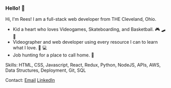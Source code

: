 ### Hello! 👋

Hi, I'm Rees! I am a full-stack web developer from THE Cleveland, Ohio.

- Kid a heart who loves Videogames, Skateboarding, and Basketball. :video_game: :skateboard: :basketball:
- Videographer and web developer using every resource I can to learn what I love. :vhs: :computer:
- Job hunting for a place to call home. :briefcase:

Skills: HTML, CSS, Javascript, React, Redux, Python, NodeJS, APIs, AWS, Data Structures, Deployment, Git, SQL

Contact: [Email](reestimharper@gmail.com) [LinkedIn](https://www.linkedin.com/in/rees-harper/)
